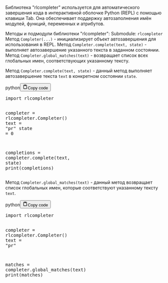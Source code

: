 <p>Библиотека "rlcompleter" используется для автоматического завершения кода в интерактивной оболочке Python (REPL) с помощью клавиши Tab.
Она обеспечивает поддержку автозаполнения имён модулей, функций, переменных и атрибутов.</p>
<p>Методы и подмодули библиотеки "rlcompleter":
Submodule: <code>rlcompleter</code>
Метод <code>Completer(...)</code> - инициализирует объект автозавершения для использования в REPL.
Метод <code>Completer.complete(text, state)</code> - выполняет автозавершение указанного текста в заданном состоянии.
Метод <code>Completer.global_matches(text)</code> - возвращает список всех глобальных имен, соответствующих указанному тексту.</p>
<p>Метод <code>Completer.complete(text, state)</code> - данный метод выполняет автозавершение текста <code>text</code> в конкретном состоянии <code>state</code>.</p>
<div class="code_element"><div class="lang_line"><text>python</text><button class="copy_code_button" onclick="CopyCode(this)"><svg style="width: 1.2em;height: 1.2em;" aria-hidden="true" xmlns="http://www.w3.org/2000/svg" fill="none" viewBox="0 0 24 24"><path stroke="currentColor" stroke-linecap="round" stroke-linejoin="round" stroke-width="2" d="M15 4h3a1 1 0 0 1 1 1v15a1 1 0 0 1-1 1H6a1 1 0 0 1-1-1V5a1 1 0 0 1 1-1h3m0 3h6m-5-4v4h4V3h-4Z"/></svg><text>Copy code</text></button></div><div class="code"><div class="highlight"><pre><span></span><span class="kn">import</span> <span class="nn">rlcompleter</span>

<span class="n">completer</span> <span class="o">=</span> <span class="n">rlcompleter</span><span class="o">.</span><span class="n">Completer</span><span class="p">()</span>
<span class="n">text</span> <span class="o">=</span> <span class="s2">&quot;pr&quot;</span>
<span class="n">state</span> <span class="o">=</span> <span class="mi">0</span>

<span class="n">completions</span> <span class="o">=</span> <span class="n">completer</span><span class="o">.</span><span class="n">complete</span><span class="p">(</span><span class="n">text</span><span class="p">,</span> <span class="n">state</span><span class="p">)</span>
<span class="nb">print</span><span class="p">(</span><span class="n">completions</span><span class="p">)</span>
</pre></div></div></div>

<p>Метод <code>Completer.global_matches(text)</code> - данный метод возвращает список глобальных имен, которые соответствуют указанному тексту <code>text</code>.</p>
<div class="code_element"><div class="lang_line"><text>python</text><button class="copy_code_button" onclick="CopyCode(this)"><svg style="width: 1.2em;height: 1.2em;" aria-hidden="true" xmlns="http://www.w3.org/2000/svg" fill="none" viewBox="0 0 24 24"><path stroke="currentColor" stroke-linecap="round" stroke-linejoin="round" stroke-width="2" d="M15 4h3a1 1 0 0 1 1 1v15a1 1 0 0 1-1 1H6a1 1 0 0 1-1-1V5a1 1 0 0 1 1-1h3m0 3h6m-5-4v4h4V3h-4Z"/></svg><text>Copy code</text></button></div><div class="code"><div class="highlight"><pre><span></span><span class="kn">import</span> <span class="nn">rlcompleter</span>

<span class="n">completer</span> <span class="o">=</span> <span class="n">rlcompleter</span><span class="o">.</span><span class="n">Completer</span><span class="p">()</span>
<span class="n">text</span> <span class="o">=</span> <span class="s2">&quot;pr&quot;</span>

<span class="n">matches</span> <span class="o">=</span> <span class="n">completer</span><span class="o">.</span><span class="n">global_matches</span><span class="p">(</span><span class="n">text</span><span class="p">)</span>
<span class="nb">print</span><span class="p">(</span><span class="n">matches</span><span class="p">)</span>
</pre></div></div></div>